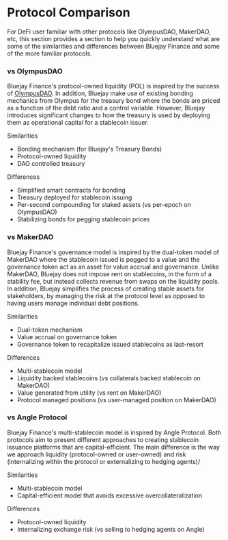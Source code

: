 # Protocol Comparison

For DeFi user familiar with other protocols like OlympusDAO, MakerDAO, etc, this section provides a section to help you quickly understand what are some of the similarities and differences between Bluejay Finance and some of the more familiar protocols.&#x20;

### vs OlympusDAO

Bluejay Finance's protocol-owned liquidity (POL) is inspired by the success of [OlympusDAO](https://www.olympusdao.finance). In addition, Bluejay make use of existing bonding mechanics from Olympus for the treasury bond where the bonds are priced as a function of the debt ratio and a control variable. However, Bluejay introduces significant changes to how the treasury is used by deploying them as operational capital for a stablecoin issuer.

Similarities

* Bonding mechanism (for Bluejay's Treasury Bonds)
* Protocol-owned liquidity
* DAO controlled treasury

Differences

* Simplified smart contracts for bonding
* Treasury deployed for stablecoin issuing
* Per-second compounding for staked assets (vs per-epoch on OlympusDAO)
* Stabilizing bonds for pegging stablecoin prices

### vs MakerDAO

Bluejay Finance's governance model is inspired by the dual-token model of MakerDAO where the stablecoin issued is pegged to a value and the governance token act as an asset for value accrual and governance. Unlike MakerDAO, Bluejay does not impose rent on stablecoins, in the form of a stability fee, but instead collects revenue from swaps on the liquidity pools. In addition, Bluejay simplifies the process of creating stable assets for stakeholders, by managing the risk at the protocol level as opposed to having users manage individual debt positions.&#x20;

Similarities

* Dual-token mechanism
* Value accrual on governance token
* Governance token to recapitalize issued stablecoins as last-resort

Differences

* Multi-stablecoin model
* Liquidity backed stablecoins (vs collaterals backed stablecoin on MakerDAO)
* Value generated from utility (vs rent on MakerDAO)
* Protocol managed positions (vs user-managed position on MakerDAO)

### vs Angle Protocol

Bluejay Finance's multi-stablecoin model is inspired by Angle Protocol. Both protocols aim to present different approaches to creating stablecoin issuance platforms that are capital-efficient. The main difference is the way we approach liquidity (protocol-owned or user-owned) and risk (internalizing within the protocol or externalizing to hedging agents)/

Similarities

* Multi-stablecoin model
* Capital-efficient model that avoids excessive overcollateralization

Differences

* Protocol-owned liquidity
* Internalizing exchange risk (vs selling to hedging agents on Angle)
